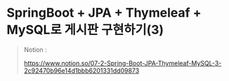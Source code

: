 # SpringBoot + JPA + Thymeleaf + MySQL로 게시판 구현하기(3)

> Notion : 
>
> https://www.notion.so/07-2-Spring-Boot-JPA-Thymeleaf-MySQL-3-2c92470b96e14d1bbb6201331dd09873
>
> 
>
> 
> 